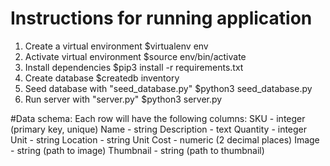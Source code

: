 # Instructions for running application
1. Create a virtual environment 
    $virtualenv env
2. Activate virtual environment
    $source env/bin/activate
3. Install dependencies
    $pip3 install -r requirements.txt
4. Create database 
    $createdb inventory
5. Seed database with "seed_database.py"
    $python3 seed_database.py
6. Run server with "server.py"
    $python3 server.py


#Data schema:
Each row will have the following columns:
SKU - integer (primary key, unique)
Name - string
Description - text
Quantity - integer
Unit - string
Location - string
Unit Cost - numeric (2 decimal places)
Image - string (path to image)
Thumbnail - string (path to thumbnail)
    